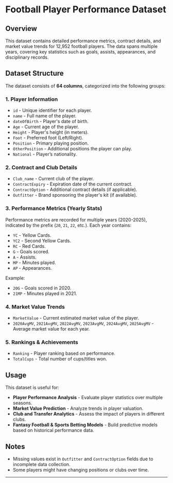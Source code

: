 # **Football Player Performance Dataset**  

## **Overview**  
This dataset contains detailed performance metrics, contract details, and market value trends for 12,952 football players. The data spans multiple years, covering key statistics such as goals, assists, appearances, and disciplinary records.  

## **Dataset Structure**  
The dataset consists of **64 columns**, categorized into the following groups:  

### **1. Player Information**  
- `id` - Unique identifier for each player.  
- `name` - Full name of the player.  
- `dateOfBirth` - Player's date of birth.  
- `Age` - Current age of the player.  
- `Height` - Player's height (in meters).  
- `Foot` - Preferred foot (Left/Right).  
- `Position` - Primary playing position.  
- `OtherPosition` - Additional positions the player can play.  
- `National` - Player’s nationality.  

### **2. Contract and Club Details**  
- `Club_name` - Current club of the player.  
- `ContractExpiry` - Expiration date of the current contract.  
- `ContractOption` - Additional contract details (if applicable).  
- `Outfitter` - Brand sponsoring the player's kit (if available).  

### **3. Performance Metrics (Yearly Stats)**  
Performance metrics are recorded for multiple years (2020-2025), indicated by the prefix (`20`, `21`, `22`, etc.). Each year contains:  
- `YC` - Yellow Cards.  
- `YC2` - Second Yellow Cards.  
- `RC` - Red Cards.  
- `G` - Goals scored.  
- `A` - Assists.  
- `MP` - Minutes played.  
- `AP` - Appearances.  

Example:  
- `20G` - Goals scored in 2020.  
- `21MP` - Minutes played in 2021.  

### **4. Market Value Trends**  
- `MarketValue` - Current estimated market value of the player.  
- `2020AvgMV`, `2021AvgMV`, `2022AvgMV`, `2023AvgMV`, `2024AvgMV`, `2025AvgMV` - Average market value for each year.  

### **5. Rankings & Achievements**  
- `Ranking` - Player ranking based on performance.  
- `TotalCups` - Total number of cups/titles won.  

## **Usage**  
This dataset is useful for:  
- **Player Performance Analysis** - Evaluate player statistics over multiple seasons.  
- **Market Value Prediction** - Analyze trends in player valuation.  
- **Club and Transfer Analytics** - Assess the impact of players in different clubs.  
- **Fantasy Football & Sports Betting Models** - Build predictive models based on historical performance data.  

## **Notes**  
- Missing values exist in `Outfitter` and `ContractOption` fields due to incomplete data collection.  
- Some players might have changing positions or clubs over time.  

---
